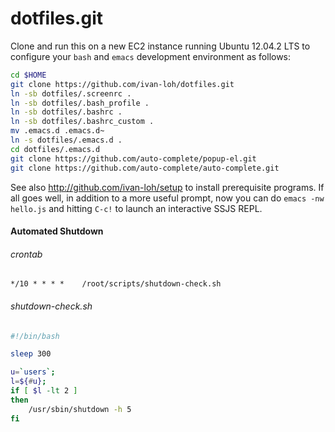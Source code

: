 dotfiles.git
============
Clone and run this on a new EC2 instance running Ubuntu 12.04.2 LTS to
configure your `bash` and `emacs` development environment as follows:

```sh
cd $HOME
git clone https://github.com/ivan-loh/dotfiles.git
ln -sb dotfiles/.screenrc .
ln -sb dotfiles/.bash_profile .
ln -sb dotfiles/.bashrc .
ln -sb dotfiles/.bashrc_custom .
mv .emacs.d .emacs.d~
ln -s dotfiles/.emacs.d .
cd dotfiles/.emacs.d
git clone https://github.com/auto-complete/popup-el.git
git clone https://github.com/auto-complete/auto-complete.git

```

See also http://github.com/ivan-loh/setup to install prerequisite
programs. If all goes well, in addition to a more useful prompt, now you can
do `emacs -nw hello.js` and hitting `C-c!` to launch an interactive SSJS
REPL.



#### Automated Shutdown

###### crontab
```
*/10 * * * *	/root/scripts/shutdown-check.sh
```

###### shutdown-check.sh

```sh
#!/bin/bash

sleep 300

u=`users`;
l=${#u};
if [ $l -lt 2 ]
then
	/usr/sbin/shutdown -h 5
fi
```
